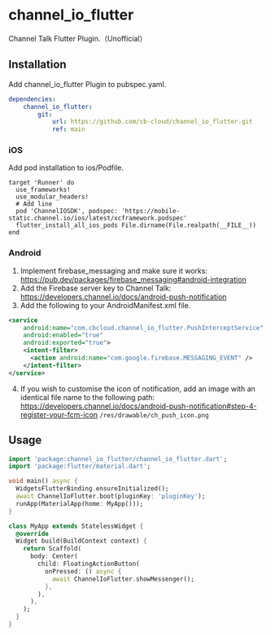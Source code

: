 # channel_io_flutter
Channel Talk Flutter Plugin.（Unofficial）

## Installation
Add channel_io_flutter Plugin to pubspec.yaml.
```yaml
dependencies:
    channel_io_flutter:
        git:
            url: https://github.com/cb-cloud/channel_io_flutter.git
            ref: main
```
### iOS
Add pod installation to ios/Podfile.
```pod
target 'Runner' do
  use_frameworks!
  use_modular_headers!
  # Add line
  pod 'ChannelIOSDK', podspec: 'https://mobile-static.channel.io/ios/latest/xcframework.podspec'
  flutter_install_all_ios_pods File.dirname(File.realpath(__FILE__))
end
```

### Android
1. Implement firebase_messaging and make sure it works: https://pub.dev/packages/firebase_messaging#android-integration
2. Add the Firebase server key to Channel Talk: https://developers.channel.io/docs/android-push-notification
3. Add the following to your AndroidManifest.xml file.
```xml
<service
    android:name="com.cbcloud.channel_io_flutter.PushInterceptService"
    android:enabled="true"
    android:exported="true">
    <intent-filter>
      <action android:name="com.google.firebase.MESSAGING_EVENT" />
    </intent-filter>
</service>
```
4. If you wish to customise the icon of notification, add an image with an identical file name to the following path: https://developers.channel.io/docs/android-push-notification#step-4-register-your-fcm-icon
`/res/drawable/ch_push_icon.png`

## Usage
```dart
import 'package:channel_io_flutter/channel_io_flutter.dart';
import 'package:flutter/material.dart';

void main() async {
  WidgetsFlutterBinding.ensureInitialized();
  await ChannelIoFlutter.boot(pluginKey: 'pluginKey');
  runApp(MaterialApp(home: MyApp()));
}

class MyApp extends StatelessWidget {
  @override
  Widget build(BuildContext context) {
    return Scaffold(
      body: Center(
        child: FloatingActionButton(
          onPressed: () async {
            await ChannelIoFlutter.showMessenger();
          },
        ),
      ),
    );
  }
}
```
